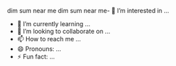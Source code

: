 
dim sum near me dim sum near me- 👀 I’m interested in ...
- 🌱 I’m currently learning ...
- 💞️ I’m looking to collaborate on ...
- 📫 How to reach me ...
- 😄 Pronouns: ...
- ⚡ Fun fact: ...

<!---
trofusviktor/trofusviktor is a ✨ special ✨ repository because its `README.md` (this file) appears on your GitHub profile.
You can click the Preview link to take a look at your changes.
--->
